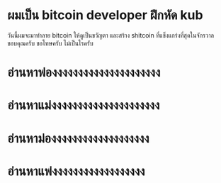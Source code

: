 # ผมเป็น bitcoin developer ฝึกหัด kub
วันนี้ผมจะมาทำลาย bitcoin ให้ดูเป็นขวัญตา และสร้าง shitcoin ที่แข็งแกร่งที่สุดในจักรวาล ขอบคุณครับ
ขอโทษครับ
ไม่เป็นไรครับ
# อ่านหาพ่องงงงงงงงงงงงงงงงงงงงง
# อ่านหาแม่งงงงงงงงงงงงงงงงงงงงง
# อ่านหาม่องงงงงงงงงงงงงงงงงงง
# อ่านหาแพ่งงงงงงงงงงงงงงงงงง